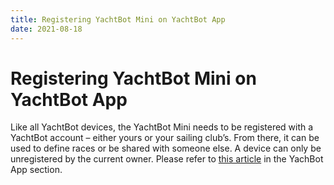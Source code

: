 ```yaml
---
title: Registering YachtBot Mini on YachtBot App
date: 2021-08-18
---
```


# Registering YachtBot Mini on YachtBot App

Like all YachtBot devices, the YachtBot Mini needs to be registered with a YachtBot account – either yours or your sailing club’s. From there, it can be used to define races or be shared with someone else. A device can only be unregistered by the current owner. Please refer to [this article](../../YachtBot%20Web/Getting%20started/Registering%20Devices.md) in the YachBot App section.
